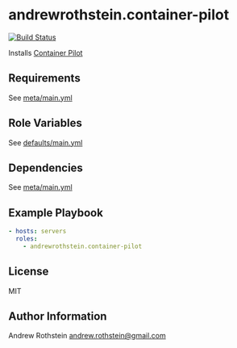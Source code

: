 andrewrothstein.container-pilot
=========
[![Build Status](https://travis-ci.org/andrewrothstein/ansible-container-pilot.svg?branch=master)](https://travis-ci.org/andrewrothstein/ansible-container-pilot)

Installs [Container Pilot](https://www.joyent.com/containerpilot)

Requirements
------------

See [meta/main.yml](meta/main.yml)

Role Variables
--------------

See [defaults/main.yml](defaults/main.yml)

Dependencies
------------

See [meta/main.yml](meta/main.yml)

Example Playbook
----------------

```yml
- hosts: servers
  roles:
    - andrewrothstein.container-pilot
```

License
-------

MIT

Author Information
------------------

Andrew Rothstein <andrew.rothstein@gmail.com>
